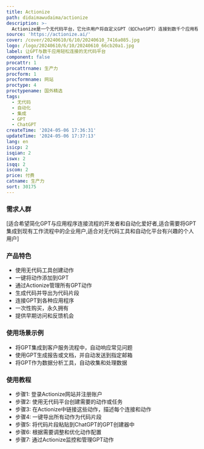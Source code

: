```yaml
---
title: Actionize
path: didaimawudaima/actionize
description: >-
  Actionize是一个无代码平台，它允许用户将自定义GPT（如ChatGPT）连接到数千个应用程序。它充当GPT和在Zapier、Make.com等自动化平台上创建的工作流程之间的“粘合剂”。用户无需担心编写OpenAPI规范或如何使用不同的API。Actionize在Alpha阶段提供，为早期采用者提供折扣，并提供一次性购买永久拥有的选项。
source: 'https://actionize.ai/'
cover: /cover/20240610/6/10/20240610_7416a085.jpg
logo: /logo/20240610/6/10/20240610_66cb20a1.jpg
label: 让GPT与数千应用轻松连接的无代码平台
component: false
procattr: 1
procattrname: 生产力
procform: 1
procformname: 网站
proctype: 4
proctypename: 国外精选
tags:
  - 无代码
  - 自动化
  - 集成
  - GPT
  - ChatGPT
createTime: '2024-05-06 17:36:31'
updateTime: '2024-05-06 17:37:13'
lang: en
isicp: 2
isqian: 2
iswx: 2
isqq: 2
iscom: 2
price: 付费
catname: 生产力
sort: 30175
---
```




### 需求人群
[适合希望简化GPT与应用程序连接流程的开发者和自动化爱好者,适合需要将GPT集成到现有工作流程中的企业用户,适合对无代码工具和自动化平台有兴趣的个人用户]

### 产品特色
* 使用无代码工具创建动作
* 一键将动作添加到GPT
* 通过Actionize管理所有GPT动作
* 生成代码并导出为代码片段
* 连接GPT到各种应用程序
* 一次性购买，永久拥有
* 提供早期访问和反馈机会

### 使用场景示例
* 将GPT集成到客户服务流程中，自动响应常见问题
* 使用GPT生成报告或文档，并自动发送到指定邮箱
* 将GPT作为数据分析工具，自动收集和处理数据

### 使用教程
* 步骤1: 登录Actionize网站并注册账户
* 步骤2: 使用无代码平台创建需要的动作或任务
* 步骤3: 在Actionize中链接这些动作，描述每个连接和动作
* 步骤4: 一键导出所有动作为代码片段
* 步骤5: 将代码片段粘贴到ChatGPT的GPT创建器中
* 步骤6: 根据需要调整和优化动作配置
* 步骤7: 通过Actionize监控和管理GPT动作

  
